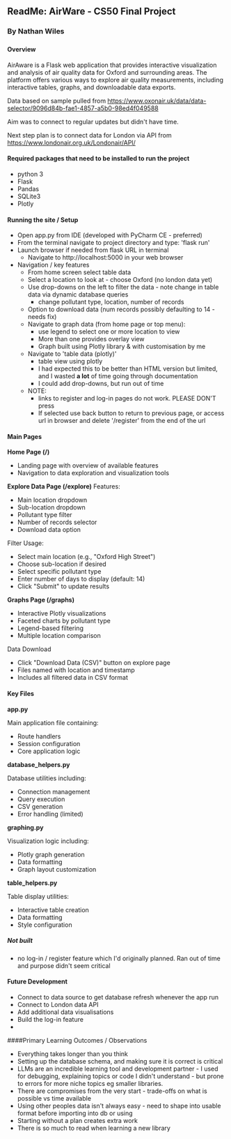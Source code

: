 ## ReadMe: AirWare - CS50 Final Project 
### By Nathan Wiles
###

#### Overview
AirAware is a Flask web application that provides interactive visualization and analysis of air quality data for Oxford and surrounding areas. The platform offers various ways to explore air quality measurements, including interactive tables, graphs, and downloadable data exports.

Data based on sample pulled from https://www.oxonair.uk/data/data-selector/9096d84b-fae1-4857-a5b0-98ed4f049588

Aim was to connect to regular updates but didn't have time.

Next step plan is to connect data for London via API from https://www.londonair.org.uk/Londonair/API/

#### Required packages that need to be installed to run the project
- python 3
- Flask
- Pandas
- SQLite3
- Plotly

#### Running the site / Setup
- Open app.py from IDE (developed with PyCharm CE - preferred)
- From the terminal navigate to project directory and type: 'flask run' 
- Launch browser if needed from flask URL in terminal
  - Navigate to http://localhost:5000 in your web browser
- Navigation / key features
  - From home screen select table data
  - Select a location to look at - choose Oxford (no london data yet)
  - Use drop-downs on the left to filter the data - note change in table data via dynamic database queries
    - change pollutant type, location, number of records
  - Option to download data (num records possibly defaulting to 14 - needs fix)
  - Navigate to graph data (from home page or top menu):
    - use legend to select one or more location to view
    - More than one provides overlay view
    - Graph built using Plotly library & with customisation by me
  - Navigate to  'table data (plotly)'
    - table view using plotly
    - I had expected this to be better than HTML version but limited, and I wasted **a lot** of time going through documentation
    - I could add drop-downs, but run out of time
  - NOTE:
    - links to register and log-in pages do not work. PLEASE DON'T press
    - If selected use back button to return to previous page, or access url in browser and delete '/register' from the end of the url


#### Main Pages
**Home Page (/)**

- Landing page with overview of available features
- Navigation to data exploration and visualization tools

**Explore Data Page (/explore)**
Features:

- Main location dropdown
- Sub-location dropdown
- Pollutant type filter
- Number of records selector
- Download data option

Filter Usage:

- Select main location (e.g., "Oxford High Street")
- Choose sub-location if desired
- Select specific pollutant type
- Enter number of days to display (default: 14)
- Click "Submit" to update results

**Graphs Page (/graphs)**

- Interactive Plotly visualizations
- Faceted charts by pollutant type
- Legend-based filtering
- Multiple location comparison

Data Download

- Click "Download Data (CSV)" button on explore page
- Files named with location and timestamp
- Includes all filtered data in CSV format

#### Key Files
**app.py**

Main application file containing:

- Route handlers
- Session configuration
- Core application logic

**database_helpers.py**

Database utilities including:

- Connection management
- Query execution
- CSV generation
- Error handling (limited)

**graphing.py**

Visualization logic including:

- Plotly graph generation
- Data formatting
- Graph layout customization

**table_helpers.py**

Table display utilities:

- Interactive table creation
- Data formatting
- Style configuration

##### Not built
- no log-in / register feature which I'd originally planned. Ran out of time and purpose didn't seem critical

#### Future Development
- Connect to data source to get database refresh whenever the app run
- Connect to London data API
- Add additional data visualisations
- Build the log-in feature
- 
####Primary Learning Outcomes / Observations  
- Everything takes longer than you think
- Setting up the database schema, and making sure it is correct is critical
- LLMs are an incredible learning tool and development partner - I used for debugging, explaining topics or code I didn't understand - but prone to errors for more niche topics eg smaller libraries.
- There are compromises from the very start - trade-offs on what is possible vs time available
- Using other peoples data isn't always easy - need to shape into usable format before importing into db or using
- Starting without a plan creates extra work
- There is so much to read when learning a new library

